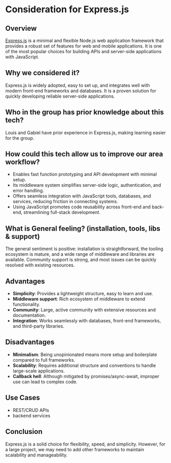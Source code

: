 # Consideration for Express.js

## Overview
[Express.js](https://expressjs.com/) is a minimal and flexible Node.js web
application framework that provides a robust set of features for
web and mobile applications. It is one of the most popular choices
for building APIs and server-side applications with JavaScript.

## Why we considered it?
Express.js is widely adopted, easy to set up, and integrates well
with modern front-end frameworks and databases.
It is a proven solution for quickly developing reliable server-side applications.

## Who in the group has prior knowledge about this tech?
Louis and Gabiel have prior experience in Express.js, making learning easier for the group.

## How could this tech allow us to improve our area workflow?
- Enables fast function prototyping and API development with minimal setup.
- Its middleware system simplifies server-side logic, authentication, and error handling.
- Offers seamless integration with JavaScript tools, databases, and services, reducing friction in connecting systems.
- Using JavaScript promotes code reusability across front-end and back-end, streamlining full-stack development.

## What is General feeling? (installation, tools, libs & support)
The general sentiment is positive: installation is straightforward,
the tooling ecosystem is mature, and a wide range of middleware and
libraries are available. Community support is strong,
and most issues can be quickly resolved with existing resources.

## Advantages
- **Simplicity**: Provides a lightweight structure, easy to learn and use.
- **Middleware support**: Rich ecosystem of middleware to extend functionality.
- **Community**: Large, active community with extensive resources and documentation.
- **Integration**: Works seamlessly with databases, front-end frameworks, and third-party libraries.

## Disadvantages
- **Minimalism**: Being unopinionated means more setup and boilerplate compared to full frameworks.
- **Scalability**: Requires additional structure and conventions to handle large-scale applications.
- **Callback hell**: Although mitigated by promises/async-await, improper use can lead to complex code.

## Use Cases
- REST/CRUD APIs
- backend services

## Conclusion
Express.js is a solid choice for flexibility, speed, and simplicity.
However, for a large project, we may need to add other frameworks to
maintain scalability and manageability.
